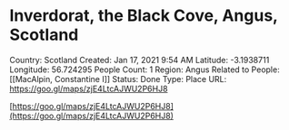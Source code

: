 # Inverdorat, the Black Cove, Angus, Scotland

Country: Scotland
Created: Jan 17, 2021 9:54 AM
Latitude: -3.1938711
Longitude: 56.724295
People Count: 1
Region: Angus
Related to People: [[MacAlpin, Constantine I]]
Status: Done
Type: Place
URL: https://goo.gl/maps/zjE4LtcAJWU2P6HJ8

[https://goo.gl/maps/zjE4LtcAJWU2P6HJ8](https://goo.gl/maps/zjE4LtcAJWU2P6HJ8)